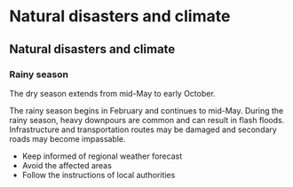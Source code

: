 # Natural disasters and climate

## Natural disasters and climate

### Rainy season

The dry season extends from mid-May to early October.

The rainy season begins in February and continues to mid-May. During the rainy season, heavy downpours are common and can result in flash floods. Infrastructure and transportation routes may be damaged and secondary roads may become impassable.

* Keep informed of regional weather forecast
* Avoid the affected areas
* Follow the instructions of local authorities